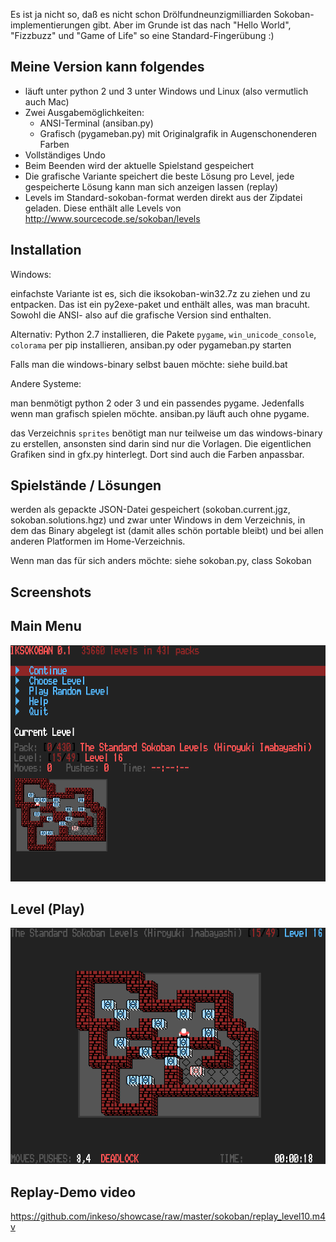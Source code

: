 Es ist ja nicht so, daß es nicht schon Drölfundneunzigmilliarden Sokoban-implementierungen gibt.
Aber im Grunde ist das nach "Hello World", "Fizzbuzz" und "Game of Life" so eine Standard-Fingerübung :)

Meine Version kann folgendes
----------------------------

 - läuft unter python 2 und 3 unter Windows und Linux (also vermutlich auch Mac)
 - Zwei Ausgabemöglichkeiten:
   - ANSI-Terminal (ansiban.py)
   - Grafisch (pygameban.py) mit Originalgrafik in Augenschonenderen Farben
 - Vollständiges Undo
 - Beim Beenden wird der aktuelle Spielstand gespeichert
 - Die grafische Variante speichert die beste Lösung pro Level, jede gespeicherte Lösung kann man sich anzeigen lassen (replay)
 - Levels im Standard-sokoban-format werden direkt aus der Zipdatei geladen. Diese enthält alle Levels von http://www.sourcecode.se/sokoban/levels


Installation
------------

Windows:

einfachste Variante ist es, sich die iksokoban-win32.7z zu ziehen und zu entpacken. Das ist ein py2exe-paket und enthält alles, was man bracuht.
Sowohl die ANSI- also auf die grafische Version sind enthalten.

Alternativ: Python 2.7 installieren, die Pakete `pygame`, `win_unicode_console`, `colorama` per pip installieren, ansiban.py oder pygameban.py starten

Falls man die windows-binary selbst bauen möchte: siehe build.bat

Andere Systeme:

man benmötigt python 2 oder 3 und ein passendes pygame. Jedenfalls wenn man grafisch spielen möchte. ansiban.py läuft auch ohne pygame.

das Verzeichnis `sprites` benötigt man nur teilweise um das windows-binary zu erstellen, ansonsten sind darin sind nur die Vorlagen.
Die eigentlichen Grafiken sind in gfx.py hinterlegt. Dort sind auch die Farben anpassbar.


Spielstände / Lösungen
----------------------

werden als gepackte JSON-Datei gespeichert (sokoban.current.jgz, sokoban.solutions.hgz) und zwar unter Windows in dem Verzeichnis, in dem das Binary abgelegt ist
(damit alles schön portable bleibt) und bei allen anderen Platformen im Home-Verzeichnis.

Wenn man das für sich anders möchte: siehe sokoban.py, class Sokoban

Screenshots
-----------

Main Menu
---------
![Screenshot 1](https://github.com/inkeso/showcase/raw/master/sokoban/screenshot01.png)

Level (Play)
------------
![Screenshot 2](https://github.com/inkeso/showcase/raw/master/sokoban/screenshot02.png)

Replay-Demo video
-----------------
https://github.com/inkeso/showcase/raw/master/sokoban/replay_level10.m4v

